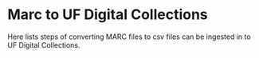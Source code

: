 # Marc to UF Digital Collections
Here lists steps of converting MARC files to csv files can be ingested in to UF Digital Collections. 
